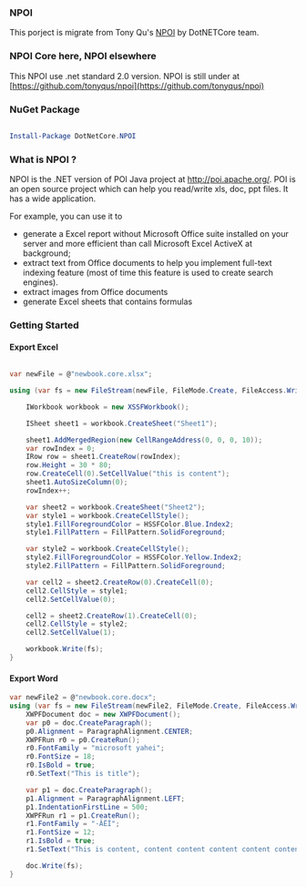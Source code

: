 ﻿###  NPOI

This porject is migrate from Tony Qu's [NPOI](https://github.com/tonyqus/npoi) by DotNETCore team.

### NPOI Core here, NPOI elsewhere

This NPOI use .net standard 2.0 version. NPOI is still under at [https://github.com/tonyqus/npoi](https://github.com/tonyqus/npoi)

### NuGet Package 

```powershell

Install-Package DotNetCore.NPOI

```
### What is NPOI ?

NPOI is the .NET version of POI Java project at http://poi.apache.org/. POI is an open source project which can help you read/write xls, doc, ppt files. It has a wide application.

For example, you can use it to
* generate a Excel report without Microsoft Office suite installed on your server and more efficient than call Microsoft Excel ActiveX at background;
* extract text from Office documents to help you implement full-text indexing feature (most of time this feature is used to create search engines). 
* extract images from Office documents
* generate Excel sheets that contains formulas

### Getting Started

#### Export Excel

```csharp

var newFile = @"newbook.core.xlsx";

using (var fs = new FileStream(newFile, FileMode.Create, FileAccess.Write)) {

    IWorkbook workbook = new XSSFWorkbook();

    ISheet sheet1 = workbook.CreateSheet("Sheet1");

    sheet1.AddMergedRegion(new CellRangeAddress(0, 0, 0, 10));
    var rowIndex = 0;
    IRow row = sheet1.CreateRow(rowIndex);
    row.Height = 30 * 80;
    row.CreateCell(0).SetCellValue("this is content");
    sheet1.AutoSizeColumn(0);
    rowIndex++;

    var sheet2 = workbook.CreateSheet("Sheet2");
    var style1 = workbook.CreateCellStyle();
    style1.FillForegroundColor = HSSFColor.Blue.Index2;
    style1.FillPattern = FillPattern.SolidForeground;

    var style2 = workbook.CreateCellStyle();
    style2.FillForegroundColor = HSSFColor.Yellow.Index2;
    style2.FillPattern = FillPattern.SolidForeground;

    var cell2 = sheet2.CreateRow(0).CreateCell(0);
    cell2.CellStyle = style1;
    cell2.SetCellValue(0);

    cell2 = sheet2.CreateRow(1).CreateCell(0);
    cell2.CellStyle = style2;
    cell2.SetCellValue(1);

    workbook.Write(fs);
}

```

#### Export Word

```csharp
var newFile2 = @"newbook.core.docx";
using (var fs = new FileStream(newFile2, FileMode.Create, FileAccess.Write)) {
    XWPFDocument doc = new XWPFDocument();
    var p0 = doc.CreateParagraph();
    p0.Alignment = ParagraphAlignment.CENTER;
    XWPFRun r0 = p0.CreateRun();
    r0.FontFamily = "microsoft yahei";
    r0.FontSize = 18;
    r0.IsBold = true;
    r0.SetText("This is title");

    var p1 = doc.CreateParagraph();
    p1.Alignment = ParagraphAlignment.LEFT;
    p1.IndentationFirstLine = 500;
    XWPFRun r1 = p1.CreateRun();
    r1.FontFamily = "·ÂËÎ";
    r1.FontSize = 12;
    r1.IsBold = true;
    r1.SetText("This is content, content content content content content content content content content");

    doc.Write(fs);
}

```
